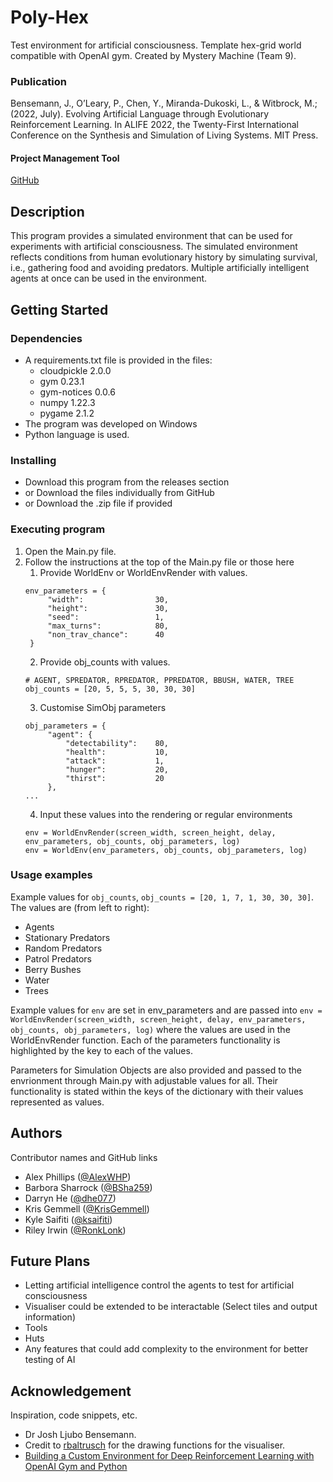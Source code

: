 # Poly-Hex
Test environment for artificial consciousness. Template hex-grid world compatible with OpenAI gym. Created by Mystery Machine (Team 9).

### Publication
Bensemann, J., O’Leary, P., Chen, Y., Miranda-Dukoski, L., & Witbrock, M.;  (2022, July). Evolving Artificial Language through Evolutionary Reinforcement Learning. In ALIFE 2022, the Twenty-First International Conference on the Synthesis and Simulation of Living Systems. MIT Press.

#### Project Management Tool
[GitHub](https://github.com)

## Description
This program provides a simulated environment that can be used for experiments with artificial consciousness. The simulated environment reflects conditions from human evolutionary history by simulating survival, i.e., gathering food and avoiding predators. Multiple artificially intelligent agents at once can be used in the environment.

## Getting Started

### Dependencies
* A requirements.txt file is provided in the files:
  * cloudpickle 2.0.0
  * gym 0.23.1
  * gym-notices 0.0.6
  * numpy 1.22.3
  * pygame 2.1.2
* The program was developed on Windows
* Python language is used.

### Installing
* Download this program from the releases section
* or Download the files individually from GitHub
* or Download the .zip file if provided

### Executing program
1. Open the Main.py file.
2. Follow the instructions at the top of the Main.py file or those here
   1. Provide WorldEnv or WorldEnvRender with values.
   ```
   env_parameters = {
        "width":                30,
        "height":               30,
        "seed":                 1,
        "max_turns":            80,
        "non_trav_chance":      40
    }
   ```
   2. Provide obj_counts with values.
   ```
   # AGENT, SPREDATOR, RPREDATOR, PPREDATOR, BBUSH, WATER, TREE
   obj_counts = [20, 5, 5, 5, 30, 30, 30]
   ``` 
   3. Customise SimObj parameters
   ```
   obj_parameters = {
        "agent": {
            "detectability":    80,
            "health":           10,
            "attack":           1,
            "hunger":           20,
            "thirst":           20
        },
   ...
   ``` 
   4. Input these values into the rendering or regular environments
   ```
   env = WorldEnvRender(screen_width, screen_height, delay, env_parameters, obj_counts, obj_parameters, log)
   env = WorldEnv(env_parameters, obj_counts, obj_parameters, log)
   ```
### Usage examples
Example values for ```obj_counts```, ```obj_counts = [20, 1, 7, 1, 30, 30, 30]```.
The values are (from left to right):
* Agents
* Stationary Predators
* Random Predators
* Patrol Predators
* Berry Bushes
* Water
* Trees

Example values for ```env``` are set in env_parameters and are passed into ```env = WorldEnvRender(screen_width, screen_height, delay, env_parameters, obj_counts, obj_parameters, log)``` where the values are used in the WorldEnvRender function. Each of the parameters functionality is highlighted by the key to each of the values.

Parameters for Simulation Objects are also provided and passed to the envrionment through Main.py with adjustable values for all. Their functionality is stated within the keys of the dictionary with their values represented as values.

## Authors
Contributor names and GitHub links
* Alex Phillips ([@AlexWHP](https://github.com/AlexWHP))
* Barbora Sharrock ([@BSha259](https://github.com/BSha259))
* Darryn He ([@dhe077](https://github.com/dhe077))
* Kris Gemmell ([@KrisGemmell](https://github.com/KrisGemmell))
* Kyle Saifiti ([@ksaifiti](https://github.com/ksaifiti))
* Riley Irwin ([@RonkLonk](https://github.com/RonkLonk))

## Future Plans
* Letting artificial intelligence control the agents to test for artificial consciousness
* Visualiser could be extended to be interactable (Select tiles and output information)
* Tools
* Huts
* Any features that could add complexity to the environment for better testing of AI

## Acknowledgement
Inspiration, code snippets, etc.
* Dr Josh Ljubo Bensemann.
* Credit to [rbaltrusch](https://github.com/rbaltrusch/pygame_examples/blob/master/code/hexagonal_tiles/main.py) for the drawing functions for the visualiser. 
* [Building a Custom Environment for Deep Reinforcement Learning with OpenAI Gym and Python](https://youtu.be/bD6V3rcr_54)

